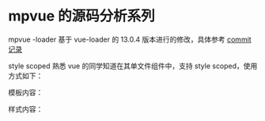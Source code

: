 # mpvue 的源码分析系列

mpvue -loader 基于 vue-loader 的 13.0.4 版本进行的修改，具体参考 [commit 记录](https://github.com/mpvue/mpvue-loader/commit/11e672234f26e672039c7f6257683e1ae64f6385#diff-b9cfc7f2cdf78a7f4b91a753d10865a2)

style scoped
熟悉 vue 的同学知道在其单文件组件中，支持 style scoped，使用方式如下：

模板内容：

<template>

<div class="mobike-wrap">

  <div class="mobike-wrap-banner">

  </div>

</div>

</template>

样式内容：

<style scoped>

.mobike-wrap {

  color: #f05b48;

}

</style>
